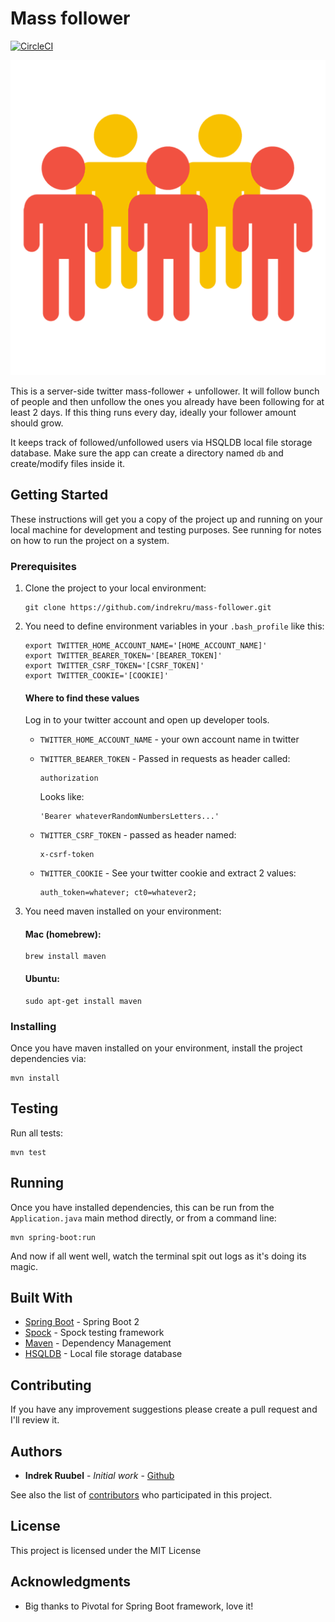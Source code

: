 # Mass follower
[![CircleCI](https://circleci.com/gh/indrekru/mass-follower.svg?style=svg&circle-token=511cd6b194fb4557acab2a962d87df04ce5dcb37)](https://circleci.com/gh/indrekru/mass-follower)

![](img.png?s=100)

This is a server-side twitter mass-follower + unfollower.
It will follow bunch of people and then unfollow the ones you already have been following for at least 2 days.
If this thing runs every day, ideally your follower amount should grow.

It keeps track of followed/unfollowed users via HSQLDB local file storage database. Make sure the app can create a directory named `db` and create/modify files inside it.

## Getting Started

These instructions will get you a copy of the project up and running on your local machine for development and testing purposes. See running for notes on how to run the project on a system.

### Prerequisites

1. Clone the project to your local environment:
    ```
    git clone https://github.com/indrekru/mass-follower.git
    ```

2. You need to define environment variables in your
   `.bash_profile` like this:
   ```
   export TWITTER_HOME_ACCOUNT_NAME='[HOME_ACCOUNT_NAME]'
   export TWITTER_BEARER_TOKEN='[BEARER_TOKEN]'
   export TWITTER_CSRF_TOKEN='[CSRF_TOKEN]'
   export TWITTER_COOKIE='[COOKIE]'
   ```
   
   #### Where to find these values
   
   Log in to your twitter account and open up developer tools.
   
   * `TWITTER_HOME_ACCOUNT_NAME` - your own account name in twitter
   
   * `TWITTER_BEARER_TOKEN` - Passed in requests as header called:
       ```
       authorization
       ```
        Looks like:
       ```
       'Bearer whateverRandomNumbersLetters...'
       ```
   * `TWITTER_CSRF_TOKEN` - passed as header named:
       ```
       x-csrf-token
       ```
   * `TWITTER_COOKIE` - See your twitter cookie and extract 2 values:
       ```
       auth_token=whatever; ct0=whatever2;
       ```

3. You need maven installed on your environment:

    #### Mac (homebrew):
    
    ```
    brew install maven
    ```
    #### Ubuntu:
    ```
    sudo apt-get install maven
    ```

### Installing

Once you have maven installed on your environment, install the project dependencies via:

```
mvn install
```

## Testing

Run all tests:
```
mvn test
```

## Running

Once you have installed dependencies, this can be run from the `Application.java` main method directly,
or from a command line:
```
mvn spring-boot:run
```

And now if all went well, watch the terminal spit out logs as it's doing its magic.

## Built With

* [Spring Boot](https://spring.io/projects/spring-boot) - Spring Boot 2
* [Spock](http://spockframework.org/) - Spock testing framework
* [Maven](https://maven.apache.org/) - Dependency Management
* [HSQLDB](http://hsqldb.org/) - Local file storage database

## Contributing

If you have any improvement suggestions please create a pull request and I'll review it.


## Authors

* **Indrek Ruubel** - *Initial work* - [Github](https://github.com/indrekru)

See also the list of [contributors](https://github.com/indrekru/design-patterns-spring-boot/graphs/contributors) who participated in this project.

## License

This project is licensed under the MIT License

## Acknowledgments

* Big thanks to Pivotal for Spring Boot framework, love it!
